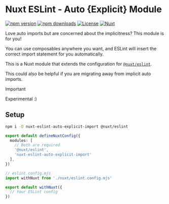 # Nuxt ESLint - Auto {Explicit} Module

[![npm version][npm-version-src]][npm-version-href]
[![npm downloads][npm-downloads-src]][npm-downloads-href]
[![License][license-src]][license-href]
[![Nuxt][nuxt-src]][nuxt-href]

Love auto imports but are concerned about the implicitness? This module is for you!

You can use composables anywhere you want, and ESLint will insert the correct import statement for you automatically.

This is a Nuxt module that extends the configuration for [`@nuxt/eslint`](https://eslint.nuxt.com/packages/module).

This could also be helpful if you are migrating away from implicit auto imports.

> [!IMPORTANT]
> Experimental :)

## Setup

```bash
npm i -D nuxt-eslint-auto-explicit-import @nuxt/eslint
```

```ts
export default defineNuxtConfig({
  modules: [
    // Both are required
    '@nuxt/eslint',
    'nuxt-eslint-auto-explicit-import'
  ],
})
```

```js
// eslint.config.mjs
import withNuxt from './nuxt/eslint.config.mjs'

export default withNuxt({
  // Your ESLint config
})
```

<!-- Badges -->
[npm-version-src]: https://img.shields.io/npm/v/nuxt-eslint-auto-explicit-import/latest.svg?style=flat&colorA=020420&colorB=00DC82
[npm-version-href]: https://npmjs.com/package/nuxt-eslint-auto-explicit-import

[npm-downloads-src]: https://img.shields.io/npm/dm/nuxt-eslint-auto-explicit-import.svg?style=flat&colorA=020420&colorB=00DC82
[npm-downloads-href]: https://npmjs.com/package/nuxt-eslint-auto-explicit-import

[license-src]: https://img.shields.io/npm/l/nuxt-eslint-auto-explicit-import.svg?style=flat&colorA=020420&colorB=00DC82
[license-href]: https://npmjs.com/package/nuxt-eslint-auto-explicit-import

[nuxt-src]: https://img.shields.io/badge/Nuxt-020420?logo=nuxt.js
[nuxt-href]: https://nuxt.com

